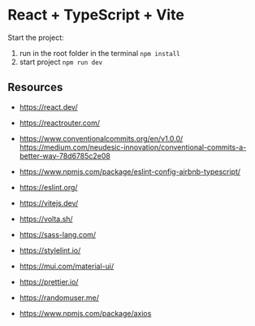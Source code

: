 # React + TypeScript + Vite

Start the project:

1. run in the root folder in the terminal `npm install`
2. start project `npm run dev`

## Resources

- https://react.dev/
- https://reactrouter.com/

- https://www.conventionalcommits.org/en/v1.0.0/
  https://medium.com/neudesic-innovation/conventional-commits-a-better-way-78d6785c2e08
- https://www.npmjs.com/package/eslint-config-airbnb-typescript/
- https://eslint.org/

- https://vitejs.dev/
- https://volta.sh/

- https://sass-lang.com/
- https://stylelint.io/
- https://mui.com/material-ui/
- https://prettier.io/

- https://randomuser.me/
- https://www.npmjs.com/package/axios
